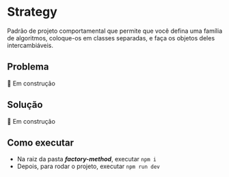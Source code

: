# Strategy

Padrão de projeto comportamental que permite que você defina uma família de algoritmos, coloque-os em classes separadas, e faça os objetos deles intercambiáveis.

## Problema
🚧 Em construção

## Solução
🚧 Em construção

## Como executar

* Na raiz da pasta ***factory-method***, executar `npm i`
* Depois, para rodar o projeto, executar `npm run dev`